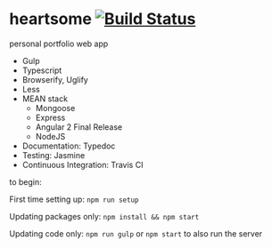# heartsome [![Build Status](https://travis-ci.org/Tiffachow/heartsome.svg?branch=master)](https://travis-ci.org/Tiffachow/heartsome)
personal portfolio web app

*	Gulp
*	Typescript
*	Browserify, Uglify
*	Less
*	MEAN stack
	*	Mongoose
	*	Express
	*	Angular 2 Final Release
	*	NodeJS
*	Documentation: Typedoc
*	Testing: Jasmine
*	Continuous Integration: Travis CI

to begin:

First time setting up: `npm run setup`

Updating packages only: `npm install && npm start`

Updating code only: `npm run gulp` or `npm start` to also run the server
